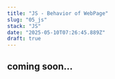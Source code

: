 ```yaml
---
title: "JS - Behavior of WebPage"
slug: "05_js"
stack: "JS"
date: "2025-05-10T07:26:45.889Z"
draft: true
---
```



## coming soon...